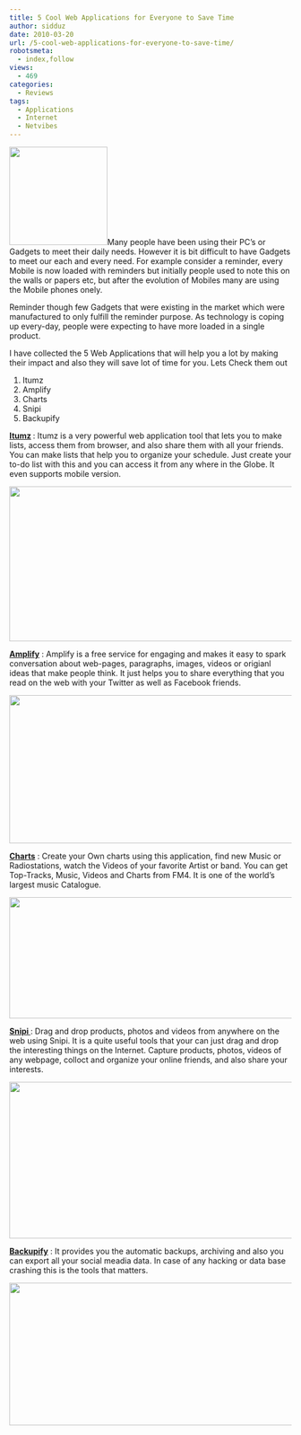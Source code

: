 ```yaml
---
title: 5 Cool Web Applications for Everyone to Save Time
author: sidduz
date: 2010-03-20
url: /5-cool-web-applications-for-everyone-to-save-time/
robotsmeta:
  - index,follow
views:
  - 469
categories:
  - Reviews
tags:
  - Applications
  - Internet
  - Netvibes
---
```

<a rel="attachment wp-att-22148" href="http://devilsworkshop.org/5-cool-web-applications-for-everyone-to-save-time/web-appls-2/"><img class="alignright size-full wp-image-22148" title="web appls" src="http://cdn.devilsworkshop.org/files/2010/03/web-appls1.jpg" alt="" width="175" height="175" /></a>Many people have been using their PC&#8217;s or Gadgets to meet their daily needs. However it is bit difficult to have Gadgets to meet our each and every need. For example consider a reminder, every Mobile is now loaded with reminders but initially people used to note this on the walls or papers etc, but after the evolution of Mobiles many are using the Mobile phones onely.

Reminder though few Gadgets that were existing in the market which were manufactured to only fulfill the reminder purpose. As technology is coping up every-day, people were expecting to have more loaded in a single product.

I have collected the 5 Web Applications that will help you a lot by making their impact and also they will save lot of time for you. Lets Check them out

  1. Itumz
  2. Amplify
  3. Charts
  4. Snipi
  5. Backupify

<p style="text-align: left;">
  <a href="http://itumz.com/" onclick="_gaq.push(['_trackEvent', 'outbound-article', 'http://itumz.com/', 'Itumz']);" title="Itumz"  target="_blank"><strong>Itumz</strong></a><strong> </strong>: Itumz is a very powerful web application tool that lets you to make lists, access them from browser, and also share them with all your friends. You can make lists that help you to organize your schedule. Just create your to-do list with this and you can access it from any where in the Globe. It even supports mobile version.
</p>

<p style="text-align: center;">
  <a rel="attachment wp-att-22149" href="http://devilsworkshop.org/5-cool-web-applications-for-everyone-to-save-time/items/"><img class="aligncenter size-medium wp-image-22149" title="items" src="http://cdn.devilsworkshop.org/files/2010/03/items-600x276.jpg" alt="" width="600" height="276" /></a>
</p>

<p style="text-align: left;">
  <a href="http://amplify.com/" onclick="_gaq.push(['_trackEvent', 'outbound-article', 'http://amplify.com/', 'Amplify']);" title="Amplify"  target="_blank"><strong>Amplify</strong></a> : Amplify is a free service for engaging and makes it easy to spark conversation about web-pages, paragraphs, images, videos or origianl ideas that make people think. It just helps you to share everything that you read on the web with your Twitter as well as Facebook friends.
</p>

<p style="text-align: center;">
  <a rel="attachment wp-att-22151" href="http://devilsworkshop.org/5-cool-web-applications-for-everyone-to-save-time/amplify/"><img class="aligncenter size-medium wp-image-22151" title="amplify" src="http://cdn.devilsworkshop.org/files/2010/03/amplify-600x264.jpg" alt="" width="600" height="264" /></a>
</p>

<p style="text-align: left;">
  <a href="http://charts.fm/" onclick="_gaq.push(['_trackEvent', 'outbound-article', 'http://charts.fm/', 'Charts']);" title="Charts"  target="_blank"><strong>Charts</strong></a> : Create your Own charts using this application, find new Music or Radiostations, watch the Videos of your favorite Artist or band. You can get Top-Tracks, Music, Videos and Charts from FM4. It is one of the world&#8217;s largest music Catalogue.
</p>

<p style="text-align: center;">
  <a rel="attachment wp-att-22152" href="http://devilsworkshop.org/5-cool-web-applications-for-everyone-to-save-time/charts/"><img class="aligncenter size-medium wp-image-22152" title="charts" src="http://cdn.devilsworkshop.org/files/2010/03/charts-600x216.jpg" alt="" width="600" height="216" /></a>
</p>

<p style="text-align: left;">
  <a href="http://www.snipi.com/" onclick="_gaq.push(['_trackEvent', 'outbound-article', 'http://www.snipi.com/', 'Snipi ']);" title="Snipi"  target="_blank"><strong>Snipi </strong></a>: Drag and drop products, photos and videos from anywhere on the web using Snipi. It is a quite useful tools that your can just drag and drop the interesting things on the Internet. Capture products, photos, videos of any webpage, colloct and organize your online friends, and also share your interests.
</p>

<p style="text-align: center;">
  <a rel="attachment wp-att-22154" href="http://devilsworkshop.org/5-cool-web-applications-for-everyone-to-save-time/snipi/"><img class="aligncenter size-medium wp-image-22154" title="snipi" src="http://cdn.devilsworkshop.org/files/2010/03/snipi-600x279.jpg" alt="" width="600" height="279" /></a>
</p>

<p style="text-align: left;">
  <a href="http://www.backupify.com/" onclick="_gaq.push(['_trackEvent', 'outbound-article', 'http://www.backupify.com/', 'Backupify']);" title="Backupify"  target="_blank"><strong>Backupify</strong></a> : It provides you the automatic backups, archiving and also you can export all your social meadia data. In case of any hacking or data base crashing this is the tools that matters.
</p>

<p style="text-align: center;">
  <a rel="attachment wp-att-22155" href="http://devilsworkshop.org/5-cool-web-applications-for-everyone-to-save-time/backupfy/"><img class="aligncenter size-medium wp-image-22155" title="backupfy" src="http://cdn.devilsworkshop.org/files/2010/03/backupfy-600x254.jpg" alt="" width="600" height="254" /></a>
</p>
